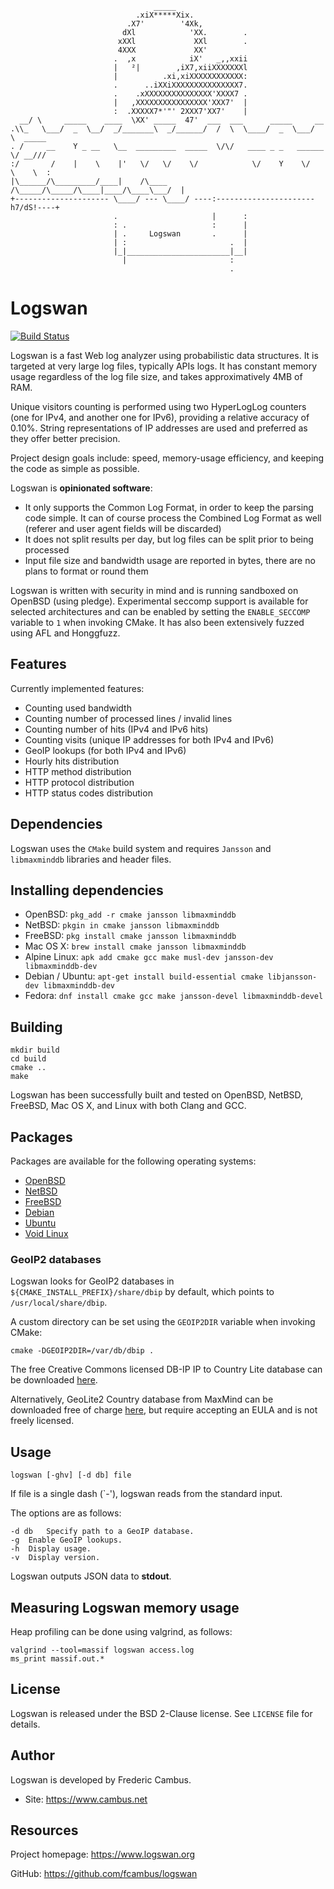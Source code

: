```
                                _____
                            .xiX*****Xix.
                          .X7'        '4Xk,
                         dXl            'XX.        .
                        xXXl             XXl        .
                        4XXX             XX'
                       .  ,x            iX'   _,,xxii
                       |   ²|        ,iX7,xiiXXXXXXXl
                       |          .xi,xiXXXXXXXXXXXX:
                       .      ..iXXiXXXXXXXXXXXXXXX7.
                       .    .xXXXXXXXXXXXXXXX'XXXX7 .
                       |   ,XXXXXXXXXXXXXXXX'XXX7'  |
                       :  .XXXXX7*'"' 2XXX7'XX7'    |
  __/ \     _____    ____  \XX' _____  47'  ___  ___      _____     __
.\\_   \___/  _  \__/  _/_______\  _/______/  /  \  \____/  _  \___/  \  _____
. /     __    Y _ __   \__  _________  _____  \/\/   ____ _ _   ______ \/ __///
:/       /    |    \    |'   \/   \/    \/            \/    Y    \/   \    \  :
|\______/\_________/____|    /\____     /\_____/\_____/\____|____/\____\___/  |
+--------------------- \____/ --- \____/ ----:----------------------h7/dS!----+
                       .                     |      :
                       : .                   :      |
                       | .     Logswan       .      |
                       | :                       .  |
                       |_|_______________________|__|
                         |                       :
                                                 .
```
# Logswan

[![Build Status][1]][2]

Logswan is a fast Web log analyzer using probabilistic data structures. It is
targeted at very large log files, typically APIs logs. It has constant memory
usage regardless of the log file size, and takes approximatively 4MB of RAM.

Unique visitors counting is performed using two HyperLogLog counters (one for
IPv4, and another one for IPv6), providing a relative accuracy of 0.10%.
String representations of IP addresses are used and preferred as they offer
better precision.

Project design goals include: speed, memory-usage efficiency, and keeping the
code as simple as possible.

Logswan is **opinionated software**:

- It only supports the Common Log Format, in order to keep the parsing code
  simple. It can of course process the Combined Log Format as well (referer
  and user agent fields will be discarded)
- It does not split results per day, but log files can be split prior to
  being processed
- Input file size and bandwidth usage are reported in bytes, there are no
  plans to format or round them

Logswan is written with security in mind and is running sandboxed on OpenBSD
(using pledge). Experimental seccomp support is available for selected
architectures and can be enabled by setting the `ENABLE_SECCOMP` variable
to `1` when invoking CMake. It has also been extensively fuzzed using AFL
and Honggfuzz.

## Features

Currently implemented features:

- Counting used bandwidth
- Counting number of processed lines / invalid lines
- Counting number of hits (IPv4 and IPv6 hits)
- Counting visits (unique IP addresses for both IPv4 and IPv6)
- GeoIP lookups (for both IPv4 and IPv6)
- Hourly hits distribution
- HTTP method distribution
- HTTP protocol distribution
- HTTP status codes distribution

## Dependencies

Logswan uses the `CMake` build system and requires `Jansson` and `libmaxminddb`
libraries and header files.

## Installing dependencies

- OpenBSD: `pkg_add -r cmake jansson libmaxminddb`
- NetBSD: `pkgin in cmake jansson libmaxminddb`
- FreeBSD: `pkg install cmake jansson libmaxminddb`
- Mac OS X: `brew install cmake jansson libmaxminddb`
- Alpine Linux: `apk add cmake gcc make musl-dev jansson-dev libmaxminddb-dev`
- Debian / Ubuntu: `apt-get install build-essential cmake libjansson-dev libmaxminddb-dev`
- Fedora: `dnf install cmake gcc make jansson-devel libmaxminddb-devel`

## Building

	mkdir build
	cd build
	cmake ..
	make

Logswan has been successfully built and tested on OpenBSD, NetBSD, FreeBSD,
Mac OS X, and Linux with both Clang and GCC.

## Packages

Packages are available for the following operating systems:

- [OpenBSD][3]
- [NetBSD][4]
- [FreeBSD][5]
- [Debian][6]
- [Ubuntu][7]
- [Void Linux][8]

### GeoIP2 databases

Logswan looks for GeoIP2 databases in `${CMAKE_INSTALL_PREFIX}/share/dbip` by
default, which points to `/usr/local/share/dbip`.

A custom directory can be set using the `GEOIP2DIR` variable when invoking
CMake:

	cmake -DGEOIP2DIR=/var/db/dbip .

The free Creative Commons licensed DB-IP IP to Country Lite database can be
downloaded [here][9].

Alternatively, GeoLite2 Country database from MaxMind can be downloaded free
of charge [here][10], but require accepting an EULA and is not freely licensed.

## Usage

	logswan [-ghv] [-d db] file

If file is a single dash (`-'), logswan reads from the standard input.

The options are as follows:

	-d db	Specify path to a GeoIP database.
	-g	Enable GeoIP lookups.
	-h	Display usage.
	-v	Display version.

Logswan outputs JSON data to **stdout**.

## Measuring Logswan memory usage

Heap profiling can be done using valgrind, as follows:

	valgrind --tool=massif logswan access.log
	ms_print massif.out.*

## License

Logswan is released under the BSD 2-Clause license. See `LICENSE` file for
details.

## Author

Logswan is developed by Frederic Cambus.

- Site: https://www.cambus.net

## Resources

Project homepage: https://www.logswan.org

GitHub: https://github.com/fcambus/logswan

[1]: https://api.travis-ci.org/fcambus/logswan.png?branch=master
[2]: https://travis-ci.org/fcambus/logswan
[3]: https://cvsweb.openbsd.org/cgi-bin/cvsweb/ports/www/logswan
[4]: https://pkgsrc.se/www/logswan
[5]: https://www.freshports.org/www/logswan
[6]: https://packages.debian.org/search?keywords=logswan
[7]: https://packages.ubuntu.com/search?keywords=logswan
[8]: https://github.com/void-linux/void-packages/tree/master/srcpkgs/logswan
[9]: https://db-ip.com/db/lite.php
[10]: https://dev.maxmind.com/geoip/geoip2/geolite2/
